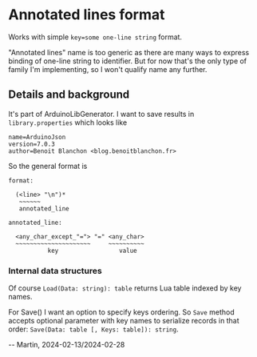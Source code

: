 # Annotated lines format

Works with simple `key=some one-line string` format.

"Annotated lines" name is too generic as there are many ways to express
 binding of one-line string to identifier. But for now that's the only
 type of family I'm implementing, so I won't qualify name any further.

## Details and background

It's part of ArduinoLibGenerator. I want to save results in
`library.properties` which looks like

  ```
  name=ArduinoJson
  version=7.0.3
  author=Benoit Blanchon <blog.benoitblanchon.fr>
  ```

So the general format is

  ```
  format:

    (<line> "\n")*
     ~~~~~~
     annotated_line

  annotated_line:

    <any_char_except_"="> "=" <any_char>
    ~~~~~~~~~~~~~~~~~~~~~     ~~~~~~~~~~
             key                 value
  ```

### Internal data structures

Of course `Load(Data: string): table` returns Lua table indexed by key
names.

For Save() I want an option to specify keys ordering. So `Save` method
accepts optional parameter with key names to serialize records in that
order: `Save(Data: table [, Keys: table]): string`.

-- Martin, 2024-02-13/2024-02-28
